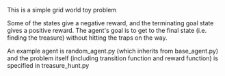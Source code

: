 This is a simple grid world toy problem

Some of the states give a negative reward, and the terminating goal state
gives a positive reward. The agent's goal is to get to the final state (i.e.
finding the treasure) without hitting the traps on the way.

An example agent is random_agent.py (which inherits from base_agent.py) and the
problem itself (including transition function and reward function) is specified
in treasure_hunt.py
